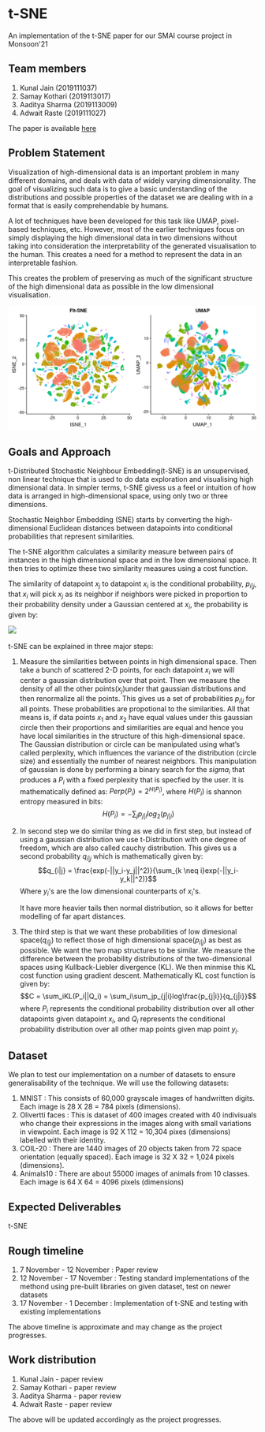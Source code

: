 # t-SNE
An implementation of the t-SNE paper for our SMAI course project in Monsoon'21

## Team members
1. Kunal Jain (2019111037)
2. Samay Kothari (2019113017)
3. Aaditya Sharma (2019113009)
4. Adwait Raste (2019111027)

The paper is available [here](./tsne.pdf)

## Problem Statement
Visualization of high-dimensional data is an important problem in many different domains, and deals with data of widely varying dimensionality. The goal of visualizing such data is to give a basic understanding of the distributions and possible properties of the dataset we are dealing with in a format that is easily comprehendable by humans.

A lot of techniques have been developed for this task like UMAP, pixel-based techniques, etc. However, most of the earlier techniques focus on simply displaying the high dimensional data in two dimensions without taking into consideration the interpretability of the generated visualisation to the human. This creates a need for a method to represent the data in an interpretable fashion.

This creates the problem of preserving as much of the significant structure of the high dimensional data as possible in the low dimensional visualisation.

![tSNE vs UMAP](./images/tsne_vs_umap.png)
## Goals and Approach
t-Distributed Stochastic Neighbour Embedding(t-SNE) is an unsupervised, non linear technique that is used to do data exploration and visualising high dimensional data. In simpler terms, t-SNE givess us a feel or intuition of how data is arranged in high-dimensional space, using only two or three dimensions. 

Stochastic Neighbor Embedding (SNE) starts by converting the high-dimensional Euclidean distances between datapoints into conditional probabilities that represent similarities.

The t-SNE algorithm calculates a similarity measure between pairs of instances in the high dimensional space and in the low dimensional space. It then tries to optimize these two similarity measures using a cost function.

The similarity of datapoint $x_j$ to datapoint $x_i$ is the conditional probability, $p_{i|j}$, that $x_i$ will pick $x_j$ as its neighbor if neighbors were picked in proportion to their probability density under a Gaussian centered at $x_i$, the probability is given by: 

<img src="https://render.githubusercontent.com/render/math?math=p_{i|j} = \frac{exp(-||x_i-x_j||^2/2\sigma_i^2)}{\sum_{k \neq i}exp(-||x_i-x_k||^2/2\sigma_i^2)}">

t-SNE can be explained in three major steps:
1. Measure the similarities between points in high dimensional space. Then take a bunch of scattered 2-D points, for each datapoint $x_i$ we will center a gaussian distribution over that point. Then we measure the density of all the other points($x_j$)under that gaussian distributions and then renormalize all the points. This gives us a set of probabilities $p_{i|j}$ for all points. These probabilities are propotional to the similarities. All that means is, if data points $x_1$ and $x_2$ have equal values under this gaussian circle then their proportions and similarities are equal and hence you have local similarities in the structure of this high-dimensional space. The Gaussian distribution or circle can be manipulated using what’s called perplexity, which influences the variance of the distribution (circle size) and essentially the number of nearest neighbors.
This manipulation of gaussian is done by performing a binary search for the $sigma_i$ that produces a $P_i$ with a fixed perplexity that is specfied by the user. It is mathematically defined as:
$Perp(P_i)=2^{H(P_i)}$, where $H(P_i)$ is shannon entropy measured in bits: $$H(P_i) = -\sum_j p_{j|i}log_2(p_{j|i})$$

2. In second step we do similar thing as we did in first step, but instead of using a gaussian distribution we use t-Distribution with one degree of freedom, which are also called cauchy distribution. This gives us a second probability $q_{i|j}$ which is mathematically given by: $$q_{i|j} = \frac{exp(-||y_i-y_j||^2)}{\sum_{k \neq i}exp(-||y_i-y_k||^2)}$$
Where $y_i$'s are the low dimensional counterparts of $x_i$'s.

    It have more heavier tails then normal distribution, so it allows for better modelling of far apart distances.

3. The third step is that we want these probabilities of low dimesional space($q_{i|j}$) to reflect those of high dimensional space($p_{i|j}$) as best as possible. We want the two map structures to be similar. We measure the difference between the probability distributions of the two-dimensional spaces using Kullback-Liebler divergence (KL). We then minmise this KL cost function using gradient descent. Mathematically KL cost function is given by:
$$C = \sum_iKL(P_i||Q_i) = \sum_i\sum_jp_{j|i}log\frac{p_{j|i}}{q_{j|i}}$$
where $P_i$ represents the conditional probability distribution over all other datapoints given datapoint $x_i$, and $Q_i$ represents the conditional probability distribution over all other map points given map point $y_i$.

## Dataset
We plan to test our implementation on a number of datasets to ensure generalisability of the technique. We will use the following datasets: 
1. MNIST : This consists of 60,000 grayscale images of handwritten digits. Each image is 28 X 28 = 784 pixels (dimensions).
2. Olivertti faces : This is dataset of 400 images created with 40 indivisuals who change their expressions in the images along with small variations in viewpoint. Each image is 92 X 112 = 10,304 pixes (dimensions) labelled with their identity.
3. COIL-20 : There are 1440 images of 20 objects taken from 72 space orientation (equally spaced). Each image is 32 X 32 = 1,024 pixels (dimensions).
4. Animals10 : There are about 55000 images of animals from 10 classes. Each image is 64 X 64 = 4096 pixels (dimensions)

## Expected Deliverables
t-SNE
## Rough timeline
1. 7 November - 12 November : Paper review
2. 12 November - 17 November : Testing standard implementations of the methond using pre-built libraries on given dataset, test on newer datasets
3. 17 November - 1 December : Implementation of t-SNE and testing with existing implementations

The above timeline is approximate and may change as the project progresses.

## Work distribution
1. Kunal Jain - paper review
2. Samay Kothari - paper review
3. Aaditya Sharma - paper review
4. Adwait Raste - paper review

The above will be updated accordingly as the project progresses.